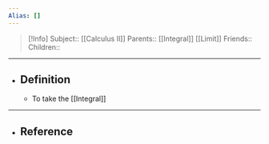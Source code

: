 ```yaml
---
Alias: []
---
```

> [!Info]
> Subject:: [[Calculus II]]
> Parents:: [[Integral]] [[Limit]]
> Friends:: 
> Children:: 
---
- ## Definition
	- To take the [[Integral]] 
---
- ## Reference